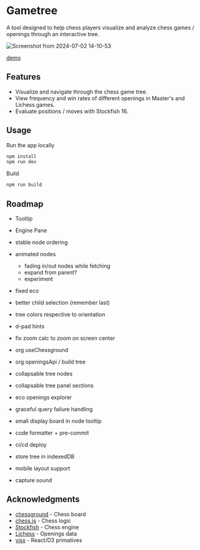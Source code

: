 # Gametree

A tool designed to help chess players visualize and analyze chess games / openings
through an interactive tree.

![Screenshot from 2024-07-02 14-10-53](https://github.com/evanderh/gametree/assets/3112477/3a6da338-0ec5-4a5a-a59f-08b523753388)

[demo](https://www.gametree.dev)

## Features

- Visualize and navigate through the chess game tree.
- View frequency and win rates of different openings in Master's and Lichess games.
- Evaluate positions / moves with Stockfish 16.

## Usage

Run the app locally

```sh
npm install
npm run dev
```

Build

```sh
npm run build
```

## Roadmap

- Tooltip
- Engine Pane

- stable node ordering
- animated nodes
    - fading in/out nodes while fetching 
    - expand from parent?
    - experiment
- fixed eco
- better child selection (remember last)
- tree colors respective to orientation
- d-pad hints
- fix zoom calc to zoom on screen center

- org useChessground
- org openingsApi / build tree

- collapsable tree nodes
- collapsable tree panel sections
- eco openings explorer
- graceful query failure handling
- small display board in node tooltip
- code formatter + pre-commit
- ci/cd deploy
- store tree in indexedDB
- mobile layout support
- capture sound

## Acknowledgments

- [chessground](https://github.com/lichess-org/chessground) - Chess board
- [chess.js](https://github.com/jhlywa/chess.js/tree/master) - Chess logic
- [Stockfish](https://github.com/official-stockfish/Stockfish) - Chess engine
- [Lichess](https://lichess.org/) - Openings data
- [visx](https://airbnb.io/visx/) - React/D3 primatives
